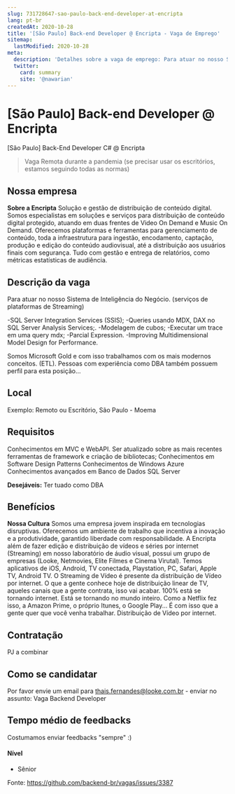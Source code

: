 ```yaml
---
slug: 731728647-sao-paulo-back-end-developer-at-encripta
lang: pt-br
createdAt: 2020-10-28
title: '[São Paulo] Back-end Developer @ Encripta - Vaga de Emprego'
sitemap:
  lastModified: 2020-10-28
meta:
  description: 'Detalhes sobre a vaga de emprego: Para atuar no nosso Sistema de Inteligência do Negócio. (serviços de plataformas de Streaming) -SQL Server Integration Services (SSIS); -Queries usando MDX, DAX no SQL Server Analysis Services;. -Modelagem de cubos; -Executar um trace em uma query mdx; -Parcial Expression. -Improving Multidimensional Model Design for Performance. Somos Microsoft Gold e com isso trabalhamos com os mais modernos conceitos. (ETL). Pessoas com experiência como DBA também possuem perfil para esta posição...'
  twitter:
    card: summary
    site: '@nawarian'
---
```


# [São Paulo] Back-end Developer @ Encripta

[São Paulo] Back-End Developer C# @ Encripta

> Vaga Remota durante a pandemia (se precisar usar os escritórios, estamos seguindo todas as normas)

## Nossa empresa
**Sobre a Encripta**
Solução e gestão de distribuição de conteúdo digital. Somos especialistas em soluções e serviços para distribuição de conteúdo digital protegido, atuando em duas frentes de Video On Demand e Music On Demand. Oferecemos plataformas e ferramentas para gerenciamento de conteúdo, toda a infraestrutura para ingestão, encodamento, captação, produção e edição do conteúdo audiovisual, até a distribuição aos usuários finais com segurança. Tudo com gestão e entrega de relatórios, como métricas estatísticas de audiência.

## Descrição da vaga

Para atuar no nosso Sistema de Inteligência do Negócio. (serviços de plataformas de Streaming)

-SQL Server Integration Services (SSIS);
-Queries usando MDX, DAX no SQL Server Analysis Services;.
-Modelagem de cubos;
-Executar um trace em uma query mdx;
-Parcial Expression.
-Improving Multidimensional Model Design for Performance.

Somos Microsoft Gold e com isso trabalhamos com os mais modernos conceitos. (ETL).
Pessoas com experiência como DBA também possuem perfil para esta posição...

## Local

Exemplo: Remoto ou Escritório, São Paulo - Moema

## Requisitos

Conhecimentos em MVC e WebAPI.
Ser atualizado sobre as mais recentes ferramentas de framework e criação de bibliotecas;
Conhecimentos em Software Design Patterns
Conhecimentos de Windows Azure
Conhecimentos avançados em Banco de Dados SQL Server


**Desejáveis:**
Ter tuado como DBA


## Benefícios
**Nossa Cultura**
Somos uma empresa jovem inspirada em tecnologias disruptivas. Oferecemos um ambiente de trabalho que incentiva a inovação e a produtividade, garantido liberdade com responsabilidade.
A Encripta além de fazer edição e distribuição de vídeos e séries por internet (Streaming) em nosso laboratório de áudio visual, possui um grupo de empresas (Looke, Netmovies, Elite Filmes e Cinema Virutal). 
Temos aplicativos de iOS, Android, TV conectada, Playstation, PC, Safari, Apple TV, Android TV.
O Streaming de Vídeo é presente da distribuição de Vídeo por internet. O que a gente conhece hoje de distribuição linear de TV, aqueles canais que a gente contrata, isso vai acabar. 100% está se tornando internet. Está se tornando no mundo inteiro. Como a Netflix fez isso, a Amazon Prime, o próprio Itunes, o Google Play...
É com isso que a gente quer que você venha trabalhar. Distribuição de Vídeo por internet.

## Contratação

PJ a combinar

## Como se candidatar

Por favor envie um email para thais.fernandes@looke.com.br - enviar no assunto: Vaga Backend Developer 

## Tempo médio de feedbacks

Costumamos enviar feedbacks "sempre" :)



#### Nível
- Sênior





Fonte: https://github.com/backend-br/vagas/issues/3387